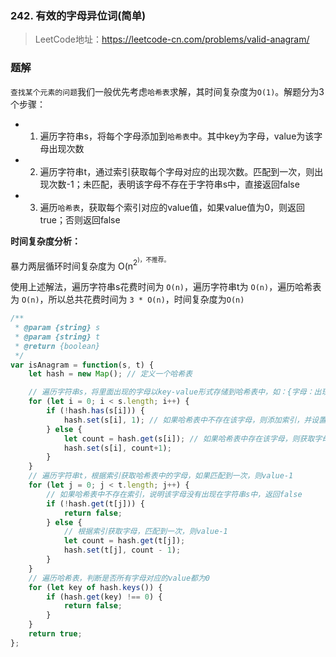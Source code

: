 ### 242. 有效的字母异位词(简单)
>LeetCode地址：https://leetcode-cn.com/problems/valid-anagram/

### 题解
`查找某个元素的问题`我们一般优先考虑`哈希表`求解，其时间复杂度为`O(1)`。解题分为3个步骤：

* 1. 遍历字符串s，将每个字母添加到`哈希表`中。其中key为字母，value为该字母出现次数

* 2. 遍历字符串t，通过索引获取每个字母对应的出现次数。匹配到一次，则出现次数-1；未匹配，表明该字母不存在于字符串s中，直接返回false

* 3. 遍历`哈希表`，获取每个索引对应的value值，如果value值为0，则返回true；否则返回false

**时间复杂度分析：**

暴力两层循环时间复杂度为 O(n<sup>2<sup>)，不推荐。

使用上述解法，遍历字符串s花费时间为 `O(n)`，遍历字符串t为 `O(n)`，遍历哈希表为 `O(n)`，所以总共花费时间为 `3 * O(n)`，时间复杂度为`O(n)`
```js
/**
 * @param {string} s
 * @param {string} t
 * @return {boolean}
 */
var isAnagram = function(s, t) {
    let hash = new Map(); // 定义一个哈希表

    // 遍历字符串s，将里面出现的字母以key-value形式存储到哈希表中，如：{字母：出现次数}
    for (let i = 0; i < s.length; i++) {
        if (!hash.has(s[i])) {
            hash.set(s[i], 1); // 如果哈希表中不存在该字母，则添加索引，并设置value为1
        } else {
            let count = hash.get(s[i]); // 如果哈希表中存在该字母，则获取字母索引，更新value+1
            hash.set(s[i], count+1);
        }
    }
    // 遍历字符串t，根据索引获取哈希表中的字母，如果匹配到一次，则value-1
    for (let j = 0; j < t.length; j++) {
        // 如果哈希表中不存在索引，说明该字母没有出现在字符串s中，返回false
        if (!hash.get(t[j])) {
            return false;
        } else {
            // 根据索引获取字母，匹配到一次，则value-1
            let count = hash.get(t[j]);
            hash.set(t[j], count - 1);
        }
    }
    // 遍历哈希表，判断是否所有字母对应的value都为0
    for (let key of hash.keys()) {
        if (hash.get(key) !== 0) {
            return false;
        }
    }
    return true;
};
```